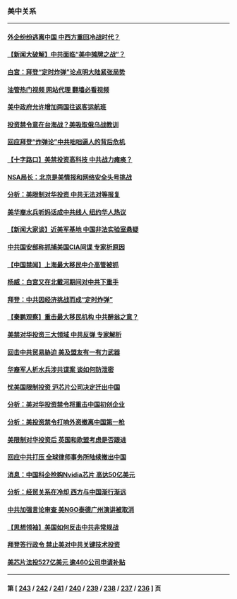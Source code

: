 ### 美中关系
---
#### [外企纷纷逃离中国 中西方重回冷战时代？](../../pages/nf1412576/n14052564.md?08130045) 
#### [【新闻大破解】中共面临“美中摊牌之战”？](../../pages/nf1412576/n14052585.md?08130045) 
#### [白宫：拜登“定时炸弹”论点明大陆紧张局势](../../pages/nf1412576/n14052605.md?08130045) 
#### [油管热门视频 网站代理 翻墙必看视频](http://138.2.39.72:81/youtube.html?epic-marker?08130045)
#### [美中政府允许增加两国往返客运航班](../../pages/nf1412576/n14052589.md?08130045) 
#### [投资禁令意在台海战？美吸取俄乌战教训](../../pages/nf1412576/n14052520.md?08130045) 
#### [回应拜登“炸弹论”中共咄咄逼人的背后危机](../../pages/nf1412576/n14052546.md?08130045) 
#### [【十字路口】美禁投资高科技 中共战力瘫痪？](../../pages/nf1412576/n14052371.md?08130045) 
#### [NSA局长：北京是美情报和网络安全头号挑战](../../pages/nf1412576/n14052527.md?08130045) 
#### [分析：美限制对华投资 中共无法对等报复](../../pages/nf1412576/n14052511.md?08130045) 
#### [美华裔水兵听妈话成中共线人 纽约华人热议](../../pages/nf1412576/n14052086.md?08130045) 
#### [【新闻大家谈】近美军基地 中国非法实验室悬疑](../../pages/nf1412576/n14052372.md?08130045) 
#### [中共国安部称抓捕美国CIA间谍 专家析原因](../../pages/nf1412576/n14052322.md?08130045) 
#### [【中国禁闻】上海最大移民中介高管被抓](../../pages/nf1412576/n14051575.md?08130045) 
#### [杨威：白宫又在北戴河期间对中共下重手](../../pages/nf1412576/n14051964.md?08130045) 
#### [拜登：中共因经济挑战而成“定时炸弹”](../../pages/nf1412576/n14051890.md?08130045) 
#### [【秦鹏观察】重击最大移民机构 中共醉翁之意？](../../pages/nf1412576/n14051840.md?08130045) 
#### [美禁对华投资三大领域 中共反弹 专家解析](../../pages/nf1412576/n14051724.md?08130045) 
#### [回击中共贸易胁迫 美及盟友有一有力武器](../../pages/nf1412576/n14051824.md?08130045) 
#### [华裔军人析水兵涉共谍案 谈如何防泄密](../../pages/nf1412576/n14050492.md?08130045) 
#### [忧美国限制投资 沪芯片公司决定迁出中国](../../pages/nf1412576/n14051826.md?08130045) 
#### [分析：美对华投资禁令将重击中国初创企业](../../pages/nf1412576/n14051779.md?08130045) 
#### [分析：美投资禁令打响外资撤离中国第一枪](../../pages/nf1412576/n14051756.md?08130045) 
#### [美限制对华投资后 英国和欧盟考虑是否跟进](../../pages/nf1412576/n14051755.md?08130045) 
#### [回应中共打压 全球律师事务所陆续撤出中国](../../pages/nf1412576/n14051704.md?08130045) 
#### [消息：中国科企抢购Nvidia芯片 高达50亿美元](../../pages/nf1412576/n14051267.md?08130045) 
#### [分析：经贸关系在冷却 西方与中国渐行渐远](../../pages/nf1412576/n14051090.md?08130045) 
#### [中共加强言论审查 美NGO泰德广州演讲被取消](../../pages/nf1412576/n14051182.md?08130045) 
#### [【思想领袖】美国如何反击中共非常规战](../../pages/nf1412576/n14045305.md?08130045) 
#### [拜登签行政令 禁止美对中共关键技术投资](../../pages/nf1412576/n14051101.md?08130045) 
#### [美芯片法投527亿美元 逾460公司申请补贴](../../pages/nf1412576/n14051031.md?08130045) 

---
#### 第 [ [243](./243.md?08130045) / [242](./242.md?08130045) / [241](./241.md?08130045) / [240](./240.md?08130045) / [239](./239.md?08130045) / [238](./238.md?08130045) / [237](./237.md?08130045) / [236](./236.md?08130045) ] 页
